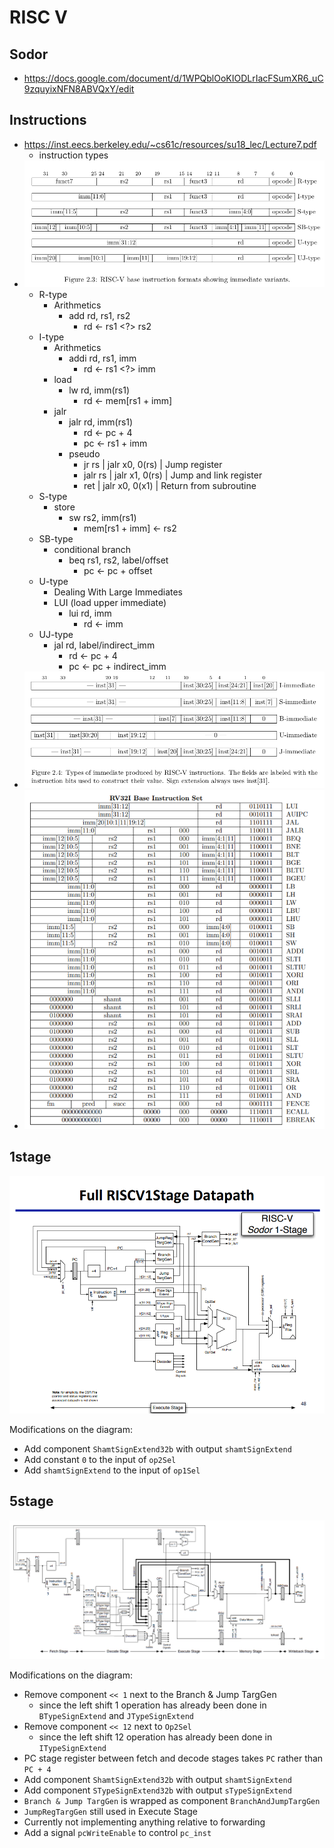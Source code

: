 # RISC V

## Sodor

- <https://docs.google.com/document/d/1WPQblOoKIODLrIacFSumXR6_uC9zquyixNFN8ABVQxY/edit>

## Instructions

- <https://inst.eecs.berkeley.edu/~cs61c/resources/su18_lec/Lecture7.pdf>
    - instruction types
- ![](img/instructionTypes.png)
    - R-type
        - Arithmetics
            - add rd, rs1, rs2
                - rd <- rs1 <?> rs2
    - I-type
        - Arithmetics
            - addi rd, rs1, imm
                - rd <- rs1 <?> imm
        - load
            - lw rd, imm(rs1)
                - rd <- mem[rs1 + imm]
        - jalr
            - jalr rd, imm(rs1)
                - rd <- pc + 4
                - pc <- rs1 + imm
            - pseudo
                - jr rs | jalr x0, 0(rs) | Jump register
                - jalr rs | jalr x1, 0(rs) | Jump and link register
                - ret | jalr x0, 0(x1) | Return from subroutine
    - S-type
        - store
            - sw rs2, imm(rs1)
                - mem[rs1 + imm] <- rs2
    - SB-type
        - conditional branch
            - beq rs1, rs2, label/offset
                - pc <- pc + offset
    - U-type
        - Dealing With Large Immediates
        - LUI (load upper immediate)
            - lui rd, imm
                - rd <- imm
    - UJ-type
        - jal rd, label/indirect_imm
            - rd <- pc + 4
            - pc <- pc + indirect_imm
- ![](img/immediate.png)
- ![](img/2020-09-29-20-12-04.png)

## 1stage

![sodor-spinal_a_RISC_V_core.png](1stage/sodor-spinal_a_RISC_V_core.png)

Modifications on the diagram:

- Add component `ShamtSignExtend32b` with output `shamtSignExtend`
- Add constant `0` to the input of `op2Sel`
- Add `shamtSignExtend` to the input of `op1Sel`

## 5stage

![rv32_5stage_block_diagram.png](5stage/rv32_5stage_block_diagram.png)

Modifications on the diagram:

- Remove component `<< 1` next to the Branch & Jump TargGen
    - since the left shift 1 operation has already been done in `BTypeSignExtend` and `JTypeSignExtend`
- Remove component `<< 12` next to `Op2Sel`
    - since the left shift 12 operation has already been done in `ITypeSignExtend`
- PC stage register between fetch and decode stages takes `PC` rather than `PC + 4`
- Add component `ShamtSignExtend32b` with output `shamtSignExtend`
- Add component `STypeSignExtend32b` with output `sTypeSignExtend`
- `Branch & Jump TargGen` is wrapped as component `BranchAndJumpTargGen`
- `JumpRegTargGen` still used in Execute Stage
- Currently not implementing anything relative to forwarding
- Add a signal `pcWriteEnable` to control `pc_inst`
